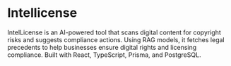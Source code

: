 # Intellicense
IntelLicense is an AI-powered tool that scans digital content for copyright risks and suggests compliance actions. Using RAG models, it fetches legal precedents to help businesses ensure digital rights and licensing compliance. Built with React, TypeScript, Prisma, and PostgreSQL.
